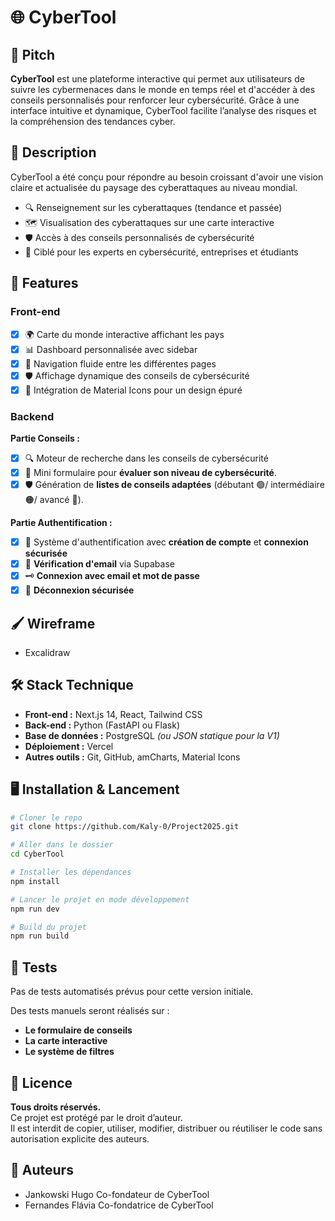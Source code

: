 # 🌐 CyberTool

## 🎯 Pitch
**CyberTool** est une plateforme interactive qui permet aux utilisateurs de suivre les cybermenaces dans le monde en temps réel et d'accéder à des conseils personnalisés pour renforcer leur cybersécurité. Grâce à une interface intuitive et dynamique, CyberTool facilite l’analyse des risques et la compréhension des tendances cyber.

## 📝 Description
CyberTool a été conçu pour répondre au besoin croissant d'avoir une vision claire et actualisée du paysage des cyberattaques au niveau mondial.

- 🔍 Renseignement sur les cyberattaques (tendance et passée)
- 🗺️ Visualisation des cyberattaques sur une carte interactive 
- 🛡️ Accès à des conseils personnalisés de cybersécurité
- 👥 Ciblé pour les experts en cybersécurité, entreprises et étudiants

## 🚀 Features

### Front-end
- [x] 🌍 Carte du monde interactive affichant les pays
- [x] 📊 Dashboard personnalisée avec sidebar
- [x] 🔄 Navigation fluide entre les différentes pages
- [x] 🛡️ Affichage dynamique des conseils de cybersécurité
- [x] 🎨 Intégration de Material Icons pour un design épuré

### Backend
**Partie Conseils :**
- [x] 🔍 Moteur de recherche dans les conseils de cybersécurité
- [x] 📝 Mini formulaire pour **évaluer son niveau de cybersécurité**.
- [x] 🛡️ Génération de **listes de conseils adaptées** (débutant 🟢/ intermédiaire 🟠/ avancé 🔵).

**Partie Authentification :**
- [x] 🔐 Système d'authentification avec **création de compte** et **connexion sécurisée**
- [x] 📨 **Vérification d'email** via Supabase
- [x] 🗝️ **Connexion avec email et mot de passe**
- [x] 🚪 **Déconnexion sécurisée**

## 🖌️ Wireframe
- Excalidraw

## 🛠️ Stack Technique
- **Front-end :** Next.js 14, React, Tailwind CSS
- **Back-end :** Python (FastAPI ou Flask)
- **Base de données :** PostgreSQL *(ou JSON statique pour la V1)*
- **Déploiement :** Vercel
- **Autres outils :** Git, GitHub, amCharts, Material Icons

## 🖥️ Installation & Lancement

```bash
# Cloner le repo
git clone https://github.com/Kaly-0/Project2025.git

# Aller dans le dossier
cd CyberTool

# Installer les dépendances
npm install

# Lancer le projet en mode développement
npm run dev

# Build du projet
npm run build
```

## 🧪 Tests
Pas de tests automatisés prévus pour cette version initiale.

Des tests manuels seront réalisés sur :
- **Le formulaire de conseils**
- **La carte interactive**
- **Le système de filtres**

## 📜 Licence
**Tous droits réservés.**  
Ce projet est protégé par le droit d’auteur.  
Il est interdit de copier, utiliser, modifier, distribuer ou réutiliser le code sans autorisation explicite des auteurs.


## 👥 Auteurs
- Jankowski Hugo Co-fondateur de CyberTool
- Fernandes Flávia Co-fondatrice de CyberTool

